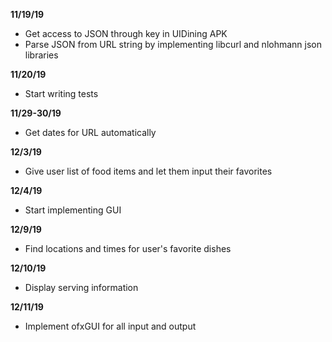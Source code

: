 **11/19/19**

* Get access to JSON through key in UIDining APK
* Parse JSON from URL string by implementing libcurl and nlohmann json libraries

**11/20/19**

* Start writing tests

**11/29-30/19**

* Get dates for URL automatically

**12/3/19**

* Give user list of food items and let them input their favorites

**12/4/19**

* Start implementing GUI

**12/9/19**

* Find locations and times for user's favorite dishes

**12/10/19**

* Display serving information

**12/11/19**

* Implement ofxGUI for all input and output
